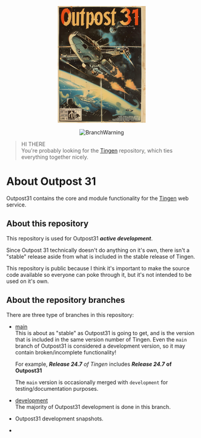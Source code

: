 <!-- u240711 -->

<div align="center">

  ![logo](./.github/images/logos/Outpost31_README.png)
  
  ![BranchWarning](https://img.shields.io/badge/Development_Release-24.7-red?style=for-the-badge)

</div>
 
> HI THERE  
> You're probably looking for the [Tingen](https://github.com/spectrum-health-systems/Tingen) repository, which ties everything together nicely.

# About Outpost 31

Outpost31 contains the core and module functionality for the [Tingen](https://github.com/spectrum-health-systems/Tingen) web service.

## About this repository

This repository is used for Outpost31 ***active development***.

Since Outpost 31 technically doesn't do anything on it's own, there isn't a "stable" release aside from what is included in the stable release of Tingen.

This repository is public because I think it's important to make the source code available so everyone can poke through it, but it's not intended to be used on it's own.

## About the repository branches

There are three type of branches in this repository:

* [main](https://github.com/spectrum-health-systems/Outpost31)  
  This is about as "stable" as Outpost31 is going to get, and is the version that is included in the same version number of Tingen. Even the `main` branch of Outpost31 is considered a development version, so it may contain broken/incomplete functionality!

  For example, ***Release 24.7*** *of Tingen* includes ***Release 24.7*** **of Outpost31**

  The `main` version is occasionally merged with `development` for testing/documentation purposes.

* [development](https://github.com/spectrum-health-systems/Outpost31/tree/development)  
  The majority of Outpost31 development is done in this branch.

* Outpost31 development snapshots.
* 